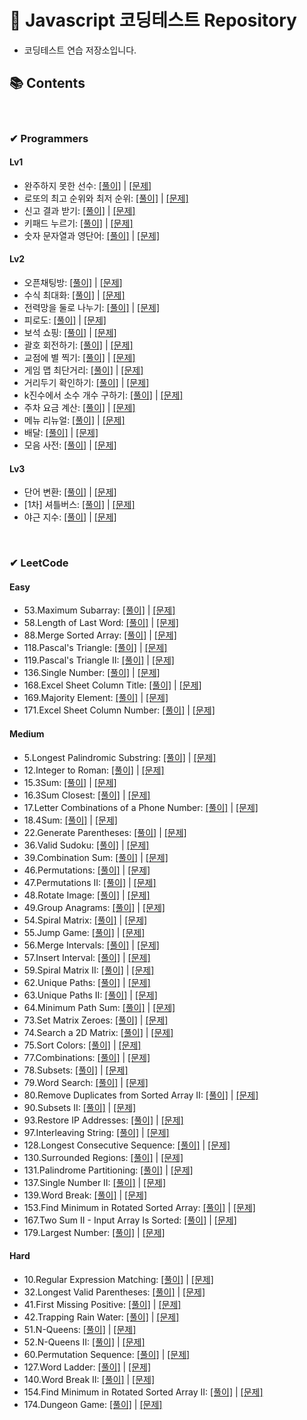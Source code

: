 # 🚩 Javascript 코딩테스트 Repository
- 코딩테스트 연습 저장소입니다.

## 📚 Contents

<br />

### ✔ Programmers

#### Lv1
- 완주하지 못한 선수: [[풀이]](https://github.com/Junhyeong-B/coding_test_practice/blob/main/Programmers/Lv1/%EC%99%84%EC%A3%BC%ED%95%98%EC%A7%80%20%EB%AA%BB%ED%95%9C%20%EC%84%A0%EC%88%98.js) | [[문제]](https://programmers.co.kr/learn/courses/30/lessons/42576)
- 로또의 최고 순위와 최저 순위: [[풀이]](https://github.com/Junhyeong-B/coding_test_practice/blob/main/Programmers/Lv1/%EB%A1%9C%EB%98%90%EC%9D%98%20%EC%B5%9C%EA%B3%A0%20%EC%88%9C%EC%9C%84%EC%99%80%20%EC%B5%9C%EC%A0%80%20%EC%88%9C%EC%9C%84.js) | [[문제]](https://programmers.co.kr/learn/courses/30/lessons/77484)
- 신고 결과 받기: [[풀이]](https://github.com/Junhyeong-B/coding_test_practice/blob/main/Programmers/Lv1/%EC%8B%A0%EA%B3%A0%20%EA%B2%B0%EA%B3%BC%20%EB%B0%9B%EA%B8%B0.js) | [[문제]](https://programmers.co.kr/learn/courses/30/lessons/92334)
- 키패드 누르기: [[풀이]](https://github.com/Junhyeong-B/coding_test_practice/blob/main/Programmers/Lv1/%ED%82%A4%ED%8C%A8%EB%93%9C%20%EB%88%84%EB%A5%B4%EA%B8%B0.js) | [[문제]](https://programmers.co.kr/learn/courses/30/lessons/67256)
- 숫자 문자열과 영단어: [[풀이]](https://github.com/Junhyeong-B/coding_test_practice/blob/main/Programmers/Lv1/%EC%88%AB%EC%9E%90%20%EB%AC%B8%EC%9E%90%EC%97%B4%EA%B3%BC%20%EC%98%81%EB%8B%A8%EC%96%B4.js) | [[문제]](https://programmers.co.kr/learn/courses/30/lessons/81301)
#### Lv2
- 오픈채팅방: [[풀이]](https://github.com/Junhyeong-B/coding_test_practice/blob/main/Programmers/Lv2/%EC%98%A4%ED%94%88%EC%B1%84%ED%8C%85%EB%B0%A9.js) | [[문제]](https://programmers.co.kr/learn/courses/30/lessons/42888)
- 수식 최대화: [[풀이]](https://github.com/Junhyeong-B/coding_test_practice/blob/main/Programmers/Lv2/%EC%88%98%EC%8B%9D%20%EC%B5%9C%EB%8C%80%ED%99%94.js) | [[문제]](https://programmers.co.kr/learn/courses/30/lessons/67257)
- 전력망을 둘로 나누기: [[풀이]](https://github.com/Junhyeong-B/coding_test_practice/blob/main/Programmers/Lv2/%EC%A0%84%EB%A0%A5%EB%A7%9D%EC%9D%84%20%EB%91%98%EB%A1%9C%20%EB%82%98%EB%88%84%EA%B8%B0.js) | [[문제]](https://programmers.co.kr/learn/courses/30/lessons/86971)
- 피로도: [[풀이]](https://github.com/Junhyeong-B/coding_test_practice/blob/main/Programmers/Lv2/%ED%94%BC%EB%A1%9C%EB%8F%84.js) | [[문제]](https://programmers.co.kr/learn/courses/30/lessons/87946)
- 보석 쇼핑: [[풀이]](https://github.com/Junhyeong-B/coding_test_practice/blob/main/Programmers/Lv2/%EB%B3%B4%EC%84%9D%20%EC%87%BC%ED%95%91.js) | [[문제]](https://programmers.co.kr/learn/courses/30/lessons/67258)
- 괄호 회전하기: [[풀이]](https://github.com/Junhyeong-B/coding_test_practice/blob/main/Programmers/Lv2/%EA%B4%84%ED%98%B8%20%ED%9A%8C%EC%A0%84%ED%95%98%EA%B8%B0.js) | [[문제]](https://programmers.co.kr/learn/courses/30/lessons/76502)
- 교점에 별 찍기: [[풀이]](https://github.com/Junhyeong-B/coding_test_practice/blob/main/Programmers/Lv2/%EA%B5%90%EC%A0%90%EC%97%90%20%EB%B3%84%20%EB%A7%8C%EB%93%A4%EA%B8%B0.js) | [[문제]](https://programmers.co.kr/learn/courses/30/lessons/87377)
- 게임 맵 최단거리: [[풀이]](https://github.com/Junhyeong-B/coding_test_practice/blob/main/Programmers/Lv2/%EA%B2%8C%EC%9E%84%20%EB%A7%B5%20%EC%B5%9C%EB%8B%A8%EA%B1%B0%EB%A6%AC.js) | [[문제]](https://programmers.co.kr/learn/courses/30/lessons/1844)
- 거리두기 확인하기: [[풀이]](https://github.com/Junhyeong-B/coding_test_practice/blob/main/Programmers/Lv2/%EA%B1%B0%EB%A6%AC%EB%91%90%EA%B8%B0%20%ED%99%95%EC%9D%B8%ED%95%98%EA%B8%B0.js) | [[문제]](https://programmers.co.kr/learn/courses/30/lessons/81302)
- k진수에서 소수 개수 구하기: [[풀이]](https://github.com/Junhyeong-B/coding_test_practice/blob/main/Programmers/Lv2/k%EC%A7%84%EC%88%98%EC%97%90%EC%84%9C%20%EC%86%8C%EC%88%98%20%EA%B0%9C%EC%88%98%20%EA%B5%AC%ED%95%98%EA%B8%B0.js) | [[문제]](https://programmers.co.kr/learn/courses/30/lessons/92335)
- 주차 요금 계산: [[풀이]](https://github.com/Junhyeong-B/coding_test_practice/blob/main/Programmers/Lv2/%EC%A3%BC%EC%B0%A8%20%EC%9A%94%EA%B8%88%20%EA%B3%84%EC%82%B0.js) | [[문제]](https://programmers.co.kr/learn/courses/30/lessons/92341)
- 메뉴 리뉴얼: [[풀이]](https://github.com/Junhyeong-B/coding_test_practice/blob/main/Programmers/Lv2/%EB%A9%94%EB%89%B4%20%EB%A6%AC%EB%89%B4%EC%96%BC.js) | [[문제]](https://programmers.co.kr/learn/courses/30/lessons/72411)
- 배달: [[풀이]](https://github.com/Junhyeong-B/coding_test_practice/blob/main/Programmers/Lv2/%EB%B0%B0%EB%8B%AC.js) | [[문제]](https://programmers.co.kr/learn/courses/30/lessons/12978)
- 모음 사전: [[풀이]](https://github.com/Junhyeong-B/coding_test_practice/blob/main/Programmers/Lv2/%EB%AA%A8%EC%9D%8C%20%EC%82%AC%EC%A0%84.js) | [[문제]](https://programmers.co.kr/learn/courses/30/lessons/84512)
#### Lv3
- 단어 변환: [[풀이]](https://github.com/Junhyeong-B/coding_test_practice/blob/main/Programmers/Lv3/%EB%8B%A8%EC%96%B4%20%EB%B3%80%ED%99%98.js) | [[문제]](https://programmers.co.kr/learn/courses/30/lessons/43163)
- [1차] 셔틀버스: [[풀이]](https://github.com/Junhyeong-B/coding_test_practice/blob/main/Programmers/Lv3/%5B1%EC%B0%A8%5D%20%EC%85%94%ED%8B%80%EB%B2%84%EC%8A%A4.js) | [[문제]](https://programmers.co.kr/learn/courses/30/lessons/17678)
- 야근 지수: [[풀이]](https://github.com/Junhyeong-B/coding_test_practice/blob/main/Programmers/Lv3/%EC%95%BC%EA%B7%BC%20%EC%A7%80%EC%88%98.js) | [[문제]](https://programmers.co.kr/learn/courses/30/lessons/12927)



<br />

### ✔ LeetCode

#### Easy
- 53.Maximum Subarray: [[풀이]](https://github.com/Junhyeong-B/coding_test_practice/blob/main/LeetCode/Easy/53.%20Maximum%20Subarray.js) | [[문제]](https://leetcode.com/problems/maximum-subarray/)
- 58.Length of Last Word: [[풀이]](https://github.com/Junhyeong-B/coding_test_practice/blob/main/LeetCode/Easy/58.%20Length%20of%20Last%20Word.js) | [[문제]](https://leetcode.com/problems/length-of-last-word/)
- 88.Merge Sorted Array: [[풀이]](https://github.com/Junhyeong-B/coding_test_practice/blob/main/LeetCode/Easy/88.%20Merge%20Sorted%20Array.js) | [[문제]](https://leetcode.com/problems/merge-sorted-array/)
- 118.Pascal's Triangle: [[풀이]](https://github.com/Junhyeong-B/coding_test_practice/blob/main/LeetCode/Easy/118.%20Pascal's%20Triangle.js) | [[문제]](https://leetcode.com/problems/pascals-triangle/)
- 119.Pascal's Triangle II: [[풀이]](https://github.com/Junhyeong-B/coding_test_practice/blob/main/LeetCode/Easy/119.%20Pascal's%20Triangle%20II.js) | [[문제]](https://leetcode.com/problems/pascals-triangle-ii/)
- 136.Single Number: [[풀이]](https://github.com/Junhyeong-B/coding_test_practice/blob/main/LeetCode/Easy/136.%20Single%20Number.js) | [[문제]](https://leetcode.com/problems/single-number/)
- 168.Excel Sheet Column Title: [[풀이]](https://github.com/Junhyeong-B/coding_test_practice/blob/main/LeetCode/Easy/168.%20Excel%20Sheet%20Column%20Title.js) | [[문제]](https://leetcode.com/problems/excel-sheet-column-title/)
- 169.Majority Element: [[풀이]](https://github.com/Junhyeong-B/coding_test_practice/blob/main/LeetCode/Easy/169.%20Majority%20Element.js) | [[문제]](https://leetcode.com/problems/majority-element/)
- 171.Excel Sheet Column Number: [[풀이]](https://github.com/Junhyeong-B/coding_test_practice/blob/main/LeetCode/Easy/171.%20Excel%20Sheet%20Column%20Number.js) | [[문제]](https://leetcode.com/problems/excel-sheet-column-number/)
  
#### Medium
- 5.Longest Palindromic Substring: [[풀이]](https://github.com/Junhyeong-B/coding_test_practice/blob/main/LeetCode/Medium/5.%20Longest%20Palindromic%20Substring.js) | [[문제]](https://leetcode.com/problems/longest-palindromic-substring/)
- 12.Integer to Roman: [[풀이]](https://github.com/Junhyeong-B/coding_test_practice/blob/main/LeetCode/Medium/12.%20Integer%20to%20Roman.js) | [[문제]](https://leetcode.com/problems/integer-to-roman/)
- 15.3Sum: [[풀이]](https://github.com/Junhyeong-B/coding_test_practice/blob/main/LeetCode/Medium/15.%203Sum.js) | [[문제]](https://leetcode.com/problems/3sum/)
- 16.3Sum Closest: [[풀이]](https://github.com/Junhyeong-B/coding_test_practice/blob/main/LeetCode/Medium/16.%203Sum%20Closest.js) | [[문제]](https://leetcode.com/problems/3sum-closest/)
- 17.Letter Combinations of a Phone Number: [[풀이]](https://github.com/Junhyeong-B/coding_test_practice/blob/main/LeetCode/Medium/17.%20Letter%20Combinations%20of%20a%20Phone%20Number.js) | [[문제]](https://leetcode.com/problems/letter-combinations-of-a-phone-number/)
- 18.4Sum: [[풀이]](https://github.com/Junhyeong-B/coding_test_practice/blob/main/LeetCode/Medium/18.%204Sum.js) | [[문제]](https://leetcode.com/problems/4sum/)
- 22.Generate Parentheses: [[풀이]](https://github.com/Junhyeong-B/coding_test_practice/blob/main/LeetCode/Medium/22.%20Generate%20Parentheses.js) | [[문제]](https://leetcode.com/problems/generate-parentheses/)
- 36.Valid Sudoku: [[풀이]](https://github.com/Junhyeong-B/coding_test_practice/blob/main/LeetCode/Medium/36.%20Valid%20Sudoku.js) | [[문제]](https://leetcode.com/problems/valid-sudoku/)
- 39.Combination Sum: [[풀이]](https://github.com/Junhyeong-B/coding_test_practice/blob/main/LeetCode/Medium/39.%20Combination%20Sum.js) | [[문제]](https://leetcode.com/problems/combination-sum/)
- 46.Permutations: [[풀이]](https://github.com/Junhyeong-B/coding_test_practice/blob/main/LeetCode/Medium/46.%20Permutations.js) | [[문제]](https://leetcode.com/problems/permutations/)
- 47.Permutations II: [[풀이]](https://github.com/Junhyeong-B/coding_test_practice/blob/main/LeetCode/Medium/47.%20Permutations%20II.js) | [[문제]](https://leetcode.com/problems/permutations-ii/)
- 48.Rotate Image: [[풀이]](https://github.com/Junhyeong-B/coding_test_practice/blob/main/LeetCode/Medium/48.%20Rotate%20Image.js) | [[문제]](https://leetcode.com/problems/rotate-image/)
- 49.Group Anagrams: [[풀이]](https://github.com/Junhyeong-B/coding_test_practice/blob/main/LeetCode/Medium/49.%20Group%20Anagrams.js) | [[문제]](https://leetcode.com/problems/group-anagrams/)
- 54.Spiral Matrix: [[풀이]](https://github.com/Junhyeong-B/coding_test_practice/blob/main/LeetCode/Medium/54.%20Spiral%20Matrix.js) | [[문제]](https://leetcode.com/problems/spiral-matrix/)
- 55.Jump Game: [[풀이]](https://github.com/Junhyeong-B/coding_test_practice/blob/main/LeetCode/Medium/55.%20Jump%20Game.js) | [[문제]](https://leetcode.com/problems/jump-game/)
- 56.Merge Intervals: [[풀이]](https://github.com/Junhyeong-B/coding_test_practice/blob/main/LeetCode/Medium/56.%20Merge%20Intervals.js) | [[문제]](https://leetcode.com/problems/merge-intervals/)
- 57.Insert Interval: [[풀이]](https://github.com/Junhyeong-B/coding_test_practice/blob/main/LeetCode/Medium/57.%20Insert%20Interval.js) | [[문제]](https://leetcode.com/problems/insert-interval/)
- 59.Spiral Matrix II: [[풀이]](https://github.com/Junhyeong-B/coding_test_practice/blob/main/LeetCode/Medium/59.%20Spiral%20Matrix%20II.js) | [[문제]](https://leetcode.com/problems/spiral-matrix-ii/)
- 62.Unique Paths: [[풀이]](https://github.com/Junhyeong-B/coding_test_practice/blob/main/LeetCode/Medium/62.%20Unique%20Paths.js) | [[문제]](https://leetcode.com/problems/unique-paths/)
- 63.Unique Paths II: [[풀이]](https://github.com/Junhyeong-B/coding_test_practice/blob/main/LeetCode/Medium/63.%20Unique%20Paths%20II.js) | [[문제]](https://leetcode.com/problems/unique-paths-ii/)
- 64.Minimum Path Sum: [[풀이]](https://github.com/Junhyeong-B/coding_test_practice/blob/main/LeetCode/Medium/64.%20Minimum%20Path%20Sum.js) | [[문제]](https://leetcode.com/problems/minimum-path-sum/)
- 73.Set Matrix Zeroes: [[풀이]](https://github.com/Junhyeong-B/coding_test_practice/blob/main/LeetCode/Medium/73.%20Set%20Matrix%20Zeroes.js) | [[문제]](https://leetcode.com/problems/set-matrix-zeroes/)
- 74.Search a 2D Matrix: [[풀이]](https://github.com/Junhyeong-B/coding_test_practice/blob/main/LeetCode/Medium/74.%20Search%20a%202D%20Matrix.js) | [[문제]](https://leetcode.com/problems/search-a-2d-matrix/)
- 75.Sort Colors: [[풀이]](https://github.com/Junhyeong-B/coding_test_practice/blob/main/LeetCode/Medium/75.%20Sort%20Colors.js) | [[문제]](https://leetcode.com/problems/sort-colors/)
- 77.Combinations: [[풀이]](https://github.com/Junhyeong-B/coding_test_practice/blob/main/LeetCode/Medium/77.%20Combinations.js) | [[문제]](https://leetcode.com/problems/combinations/)
- 78.Subsets: [[풀이]](https://github.com/Junhyeong-B/coding_test_practice/blob/main/LeetCode/Medium/78.%20Subsets.js) | [[문제]](https://leetcode.com/problems/subsets/)
- 79.Word Search: [[풀이]](https://github.com/Junhyeong-B/coding_test_practice/blob/main/LeetCode/Medium/79.%20Word%20Search.js) | [[문제]](https://leetcode.com/problems/word-search/)
- 80.Remove Duplicates from Sorted Array II: [[풀이]](https://github.com/Junhyeong-B/coding_test_practice/blob/main/LeetCode/Medium/80.%20Remove%20Duplicates%20from%20Sorted%20Array%20II.js) | [[문제]](https://leetcode.com/problems/remove-duplicates-from-sorted-array-ii/)
- 90.Subsets II: [[풀이]](https://github.com/Junhyeong-B/coding_test_practice/blob/main/LeetCode/Medium/90.%20Subsets%20II.js) | [[문제]](https://leetcode.com/problems/subsets-ii/)
- 93.Restore IP Addresses: [[풀이]](https://github.com/Junhyeong-B/coding_test_practice/blob/main/LeetCode/Medium/93.%20Restore%20IP%20Addresses.js) | [[문제]](https://leetcode.com/problems/restore-ip-addresses/)
- 97.Interleaving String: [[풀이]](https://github.com/Junhyeong-B/coding_test_practice/blob/main/LeetCode/Medium/97.%20Interleaving%20String.js) | [[문제]](https://leetcode.com/problems/interleaving-string/)
- 128.Longest Consecutive Sequence: [[풀이]](https://github.com/Junhyeong-B/coding_test_practice/blob/main/LeetCode/Medium/128.%20Longest%20Consecutive%20Sequence.js) | [[문제]](https://leetcode.com/problems/longest-consecutive-sequence/)
- 130.Surrounded Regions: [[풀이]](https://github.com/Junhyeong-B/coding_test_practice/blob/main/LeetCode/Medium/130.%20Surrounded%20Regions.js) | [[문제]](https://leetcode.com/problems/surrounded-regions/)
- 131.Palindrome Partitioning: [[풀이]](https://github.com/Junhyeong-B/coding_test_practice/blob/main/LeetCode/Medium/131.%20Palindrome%20Partitioning.js) | [[문제]](https://leetcode.com/problems/palindrome-partitioning/)
- 137.Single Number II: [[풀이]](https://github.com/Junhyeong-B/coding_test_practice/blob/main/LeetCode/Medium/137.%20Single%20Number%20II.js) | [[문제]](https://leetcode.com/problems/single-number-ii/)
- 139.Word Break: [[풀이]](https://github.com/Junhyeong-B/coding_test_practice/blob/main/LeetCode/Medium/139.%20Word%20Break.js) | [[문제]](https://leetcode.com/problems/word-break/)
- 153.Find Minimum in Rotated Sorted Array: [[풀이]](https://github.com/Junhyeong-B/coding_test_practice/blob/main/LeetCode/Medium/153.%20Find%20Minimum%20in%20Rotated%20Sorted%20Array.js) | [[문제]](https://leetcode.com/problems/find-minimum-in-rotated-sorted-array/)
- 167.Two Sum II - Input Array Is Sorted: [[풀이]](https://github.com/Junhyeong-B/coding_test_practice/blob/main/LeetCode/Medium/167.%20Two%20Sum%20II%20-%20Input%20Array%20Is%20Sorted.js) | [[문제]](https://leetcode.com/problems/two-sum-ii-input-array-is-sorted/)
- 179.Largest Number: [[풀이]](https://github.com/Junhyeong-B/coding_test_practice/blob/main/LeetCode/Medium/179.%20Largest%20Number.js) | [[문제]](https://leetcode.com/problems/largest-number/)
#### Hard
- 10.Regular Expression Matching: [[풀이]](https://github.com/Junhyeong-B/coding_test_practice/blob/main/LeetCode/Hard/10.%20Regular%20Expression%20Matching.js) | [[문제]](https://leetcode.com/problems/regular-expression-matching/)
- 32.Longest Valid Parentheses: [[풀이]](https://github.com/Junhyeong-B/coding_test_practice/blob/main/LeetCode/Hard/32.%20Longest%20Valid%20Parentheses.js) | [[문제]](https://leetcode.com/problems/longest-valid-parentheses/)
- 41.First Missing Positive: [[풀이]](https://github.com/Junhyeong-B/coding_test_practice/blob/main/LeetCode/Hard/41.%20First%20Missing%20Positive.js) | [[문제]](https://leetcode.com/problems/first-missing-positive/)
- 42.Trapping Rain Water: [[풀이]](https://github.com/Junhyeong-B/coding_test_practice/blob/main/LeetCode/Hard/42.%20Trapping%20Rain%20Water.js) | [[문제]](https://leetcode.com/problems/trapping-rain-water/)
- 51.N-Queens: [[풀이]](https://github.com/Junhyeong-B/coding_test_practice/blob/main/LeetCode/Hard/51.%20N-Queens.js) | [[문제]](https://leetcode.com/problems/n-queens/)
- 52.N-Queens II: [[풀이]](https://github.com/Junhyeong-B/coding_test_practice/blob/main/LeetCode/Hard/52.%20N-Queens%20II.js) | [[문제]](https://leetcode.com/problems/n-queens-ii/)
- 60.Permutation Sequence: [[풀이]](https://github.com/Junhyeong-B/coding_test_practice/blob/main/LeetCode/Hard/60.%20Permutation%20Sequence.js) | [[문제]](https://leetcode.com/problems/permutation-sequence/)
- 127.Word Ladder: [[풀이]](https://github.com/Junhyeong-B/coding_test_practice/blob/main/LeetCode/Hard/127.%20Word%20Ladder.js) | [[문제]](https://leetcode.com/problems/word-ladder/)
- 140.Word Break II: [[풀이]](https://github.com/Junhyeong-B/coding_test_practice/blob/main/LeetCode/Hard/140.%20Word%20Break%20II.js) | [[문제]](https://leetcode.com/problems/word-break-ii/)
- 154.Find Minimum in Rotated Sorted Array II: [[풀이]](https://github.com/Junhyeong-B/coding_test_practice/blob/main/LeetCode/Hard/154.%20Find%20Minimum%20in%20Rotated%20Sorted%20Array%20II.js) | [[문제]](https://leetcode.com/problems/find-minimum-in-rotated-sorted-array-ii/)
- 174.Dungeon Game: [[풀이]](https://github.com/Junhyeong-B/coding_test_practice/blob/main/LeetCode/Hard/174.%20Dungeon%20Game.js) | [[문제]](https://leetcode.com/problems/dungeon-game/)
